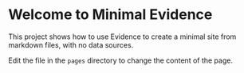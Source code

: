 # Welcome to Minimal Evidence

This project shows how to use Evidence to create a minimal site from markdown files, with no data sources.

Edit the file in the `pages` directory to change the content of the page.